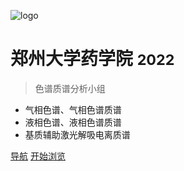 <!-- _coverpage.md -->
![logo](https://docsify.js.org/_media/icon.svg)

# 郑州大学药学院 <small>2022</small>
> 色谱质谱分析小组

- 气相色谱、气相色谱质谱
- 液相色谱、液相色谱质谱
- 基质辅助激光解吸电离质谱

[导航](https://chendi.org)
[开始浏览](#zzu)

